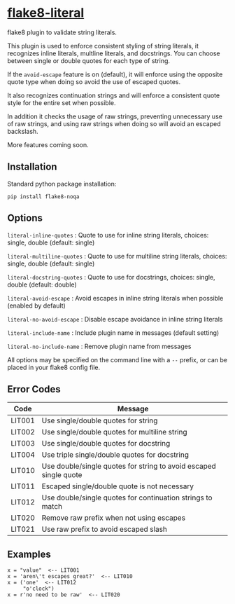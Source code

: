[flake8-literal](https://github.com/plinss/flake8-literal)
==========

flake8 plugin to validate string literals.

This plugin is used to enforce consistent styling of string literals,
it recognizes inline literals, 
multline literals,
and docstrings.
You can choose between single or double quotes for each type of string.

If the `avoid-escape` feature is on (default),
it will enforce using the opposite quote type when doing so
avoid the use of escaped quotes.

It also recognizes continuation strings 
and will enforce a consistent quote style for the entire set 
when possible.

In addition it checks the usage of raw strings,
preventing unnecessary use of raw strings, 
and using raw strings when doing so will avoid an escaped backslash.

More features coming soon.


Installation
------------

Standard python package installation:

    pip install flake8-noqa


Options
-------
`literal-inline-quotes`
: Quote to use for inline string literals, choices: single, double (default: single)

`literal-multiline-quotes`
: Quote to use for multiline string literals, choices: single, double (default: single)

`literal-docstring-quotes`
: Quote to use for docstrings, choices: single, double (default: double)

`literal-avoid-escape`
: Avoid escapes in inline string literals when possible (enabled by default)

`literal-no-avoid-escape`
: Disable escape avoidance in inline string literals

`literal-include-name`
: Include plugin name in messages (default setting)

`literal-no-include-name`
: Remove plugin name from messages

All options may be specified on the command line with a `--` prefix,
or can be placed in your flake8 config file.


Error Codes
-----------

| Code   | Message |
|--------|---------|
| LIT001 | Use single/double quotes for string
| LIT002 | Use single/double quotes for multiline string
| LIT003 | Use single/double quotes for docstring
| LIT004 | Use triple single/double quotes for docstring
| LIT010 | Use double/single quotes for string to avoid escaped single quote
| LIT011 | Escaped single/double quote is not necessary
| LIT012 | Use double/single quotes for continuation strings to match
| LIT020 | Remove raw prefix when not using escapes
| LIT021 | Use raw prefix to avoid escaped slash


Examples
--------

```
x = "value"  <-- LIT001
x = 'aren\'t escapes great?'  <-- LIT010
x = ('one'  <-- LIT012
     "o'clock")
x = r'no need to be raw'  <-- LIT020
```